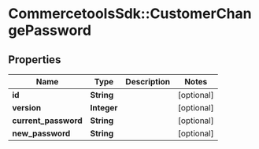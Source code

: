 # CommercetoolsSdk::CustomerChangePassword

## Properties
Name | Type | Description | Notes
------------ | ------------- | ------------- | -------------
**id** | **String** |  | [optional] 
**version** | **Integer** |  | [optional] 
**current_password** | **String** |  | [optional] 
**new_password** | **String** |  | [optional] 


